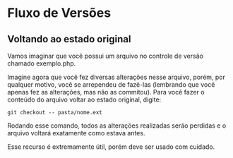 # Fluxo de Versões 
## Voltando ao estado original
Vamos imaginar que você possui um arquivo no controle de versão chamado exemplo.php.

Imagine agora que você fez diversas alterações nesse arquivo, porém, por qualquer motivo, você se arrependeu de fazê-las (lembrando que você apenas fez as alterações, mas não as commitou). Para você fazer o conteúdo do arquivo voltar ao estado original, digite:
````
git checkout -- pasta/nome.ext
````

Rodando esse comando, todos as alterações realizadas serão perdidas e o arquivo voltará exatamente como estava antes.

Esse recurso é extremamente útil, porém deve ser usado com cuidado.